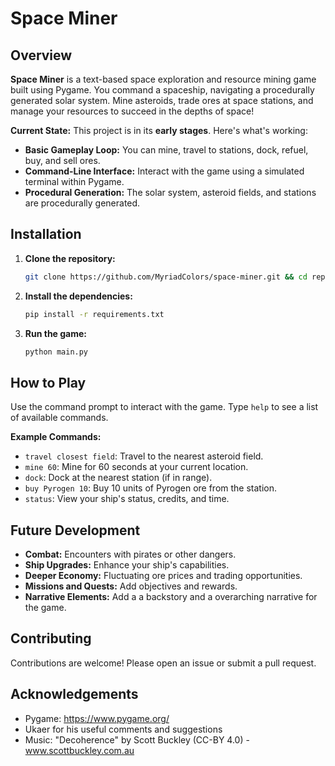 # Space Miner

## Overview

**Space Miner** is a text-based space exploration and resource mining game built using Pygame. You command a spaceship, navigating a procedurally generated solar system. Mine asteroids, trade ores at space stations, and manage your resources to succeed in the depths of space!

**Current State:** This project is in its **early stages**.  Here's what's working:

- **Basic Gameplay Loop:** You can mine, travel to stations, dock, refuel, buy, and sell ores.
- **Command-Line Interface:** Interact with the game using a simulated terminal within Pygame.
- **Procedural Generation:** The solar system, asteroid fields, and stations are procedurally generated.

## Installation

1. **Clone the repository:**
   ```bash
   git clone https://github.com/MyriadColors/space-miner.git && cd repl-space-miner
   ```

2. **Install the dependencies:**
   ```bash
   pip install -r requirements.txt
   ```

3. **Run the game:**
   ```bash
   python main.py
   ```

## How to Play

Use the command prompt to interact with the game. Type `help` to see a list of available commands.

**Example Commands:**

- `travel closest field`: Travel to the nearest asteroid field.
- `mine 60`: Mine for 60 seconds at your current location.
- `dock`: Dock at the nearest station (if in range).
- `buy Pyrogen 10`: Buy 10 units of Pyrogen ore from the station.
- `status`: View your ship's status, credits, and time.

## Future Development

- **Combat:** Encounters with pirates or other dangers.
- **Ship Upgrades:** Enhance your ship's capabilities.
- **Deeper Economy:** Fluctuating ore prices and trading opportunities.
- **Missions and Quests:** Add objectives and rewards.
- **Narrative Elements:** Add a a backstory and a overarching narrative for the game.
## Contributing

Contributions are welcome! Please open an issue or submit a pull request.

## Acknowledgements

- Pygame: https://www.pygame.org/
- Ukaer for his useful comments and suggestions
- Music: "Decoherence" by Scott Buckley (CC-BY 4.0) - www.scottbuckley.com.au 